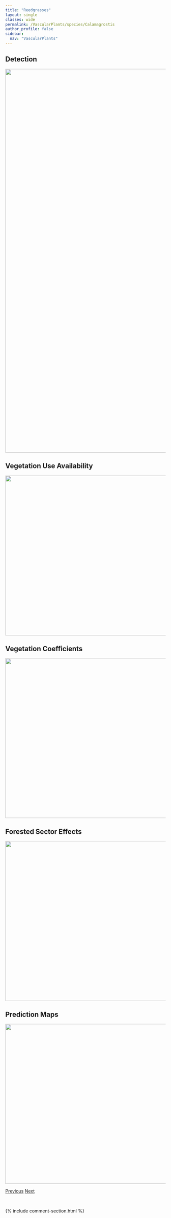 ```yaml
---
title: "Reedgrasses"
layout: single
classes: wide
permalink: /VascularPlants/species/Calamagrostis
author_profile: false
sidebar:
  nav: "VascularPlants"
---
```


<h2>Detection</h2>

<a href="https://drive.google.com/uc?export=view&id=1L2eRgGlyGWADeo7O6vMKSfZ0tG2sMb8m">
<img src="https://drive.google.com/uc?export=view&id=1L2eRgGlyGWADeo7O6vMKSfZ0tG2sMb8m" height = "1200" width = "800">
</a>


<h2>Vegetation Use Availability</h2>

<a href="https://drive.google.com/uc?export=view&id=1KuRcTvk0qclI2FaKf6acQ8RsCM2OgXUf">
<img src="https://drive.google.com/uc?export=view&id=1KuRcTvk0qclI2FaKf6acQ8RsCM2OgXUf" height = "500" width = "1000">
</a>


<h2>Vegetation Coefficients</h2>

<a href="https://drive.google.com/uc?export=view&id=1USwvXj2HOPNR7E0vqVVe_BWM7zbhFkIu">
<img src="https://drive.google.com/uc?export=view&id=1USwvXj2HOPNR7E0vqVVe_BWM7zbhFkIu" height = "500" width = "1000">
</a>


<h2>Forested Sector Effects</h2>

<a href="https://drive.google.com/uc?export=view&id=13ehlKjbZydHRh5swRw0LnvZraqNnIRRH">
<img src="https://drive.google.com/uc?export=view&id=13ehlKjbZydHRh5swRw0LnvZraqNnIRRH" height = "500" width = "1000">
</a>


<h2>Prediction Maps</h2>

<a href="https://drive.google.com/uc?export=view&id=1x_FQmGkf6aOOkvPZJX3J3q_7badcvfwD">
<img src="https://drive.google.com/uc?export=view&id=1x_FQmGkf6aOOkvPZJX3J3q_7badcvfwD" height = "500" width = "1000">
</a>


<a href="/DevelopmentWebsite/VascularPlants/species/BupleurumAmericanum" class="pagination--pager" title="Bupleurum americanum">Previous</a> <a href="/DevelopmentWebsite/VascularPlants/species/CalamagrostisCanadensis" class="pagination--pager" title="Bluejoint Reed Grass">Next</a>

<p>&nbsp;</p>

{% include comment-section.html %}
